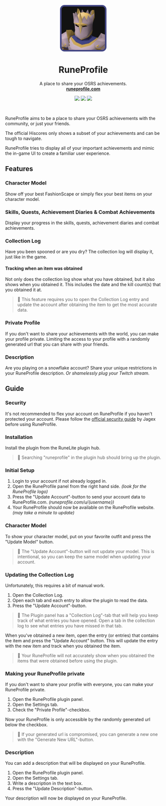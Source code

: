 <p align="center">  
  <a href="https://runeprofile.com">  
      <p align="center">  
        <img src="https://raw.githubusercontent.com/ReinhardtR/runeprofile-plugin/master/icon.png" width="150" height="150" alt="Logo" />  
		</p>  
	</a>  
	<h1 align="center">
    <b>RuneProfile</b>
  </h1>
  <a href="#"></a>  
	<p align="center">  
    A place to share your OSRS achievements.  
    <br />  
    <a href="https://runeprofile.com"><strong>runeprofile.com</strong></a> 
    <p align="center">
      <img src="https://img.shields.io/endpoint?url=https://i.pluginhub.info/shields/installs/plugin/runeprofile" >
      <img src="https://img.shields.io/endpoint?url=https://i.pluginhub.info/shields/rank/plugin/runeprofile">
      <img src="https://img.shields.io/github/license/ReinhardtR/runeprofile-plugin">
    </p>
	</p>
  <br />
</p>

RuneProfile aims to be a place to share your OSRS achievements with the community,
or just your friends.

The official Hiscores only shows a subset of your achievements and can be tough to navigate.

RuneProfile tries to display all of your important achievements and mimic the in-game UI
to create a familiar user experience.

## Features

### Character Model

Show off your best FashionScape or simply flex your best items on your character model.

### Skills, Quests, Achievement Diaries & Combat Achievements

Display your progress in the skills, quests, achievement diaries and combat achievements.

### Collection Log

Have you been spooned or are you dry? The collection log will display it, just like in the game.

#### Tracking when an item was obtained

Not only does the collection log show what you have obtained, but it also shows when you obtained it.
This includes the date and the kill count(s) that you obtained it at.

> 📝 This feature requires you to open the Collection Log entry and update the account after obtaining the item to
> get the most accurate data.

### Private Profile

If you don't want to share your achievements with the world, you can make your profile private.
Limiting the access to your profile with a randomly generated url that you can share with your friends.

### Description

Are you playing on a snowflake account? Share your unique restrictions in your RuneProfile description.
*Or shamelessly plug your Twitch stream.*

## Guide

### Security

It's not recommended to flex your account on RuneProfile if you haven't protected your account. Please follow the
[official security guide](https://www.runescape.com/oldschool/security) by Jagex before using RuneProfile.

### Installation

Install the plugin from the RuneLite plugin hub.

> 📝 Searching "runeprofile" in the plugin hub should bring up the plugin.

### Initial Setup

1. Login to your account if not already logged in.
2. Open the RuneProfile panel from the right hand side. *(look for the RuneProfile logo)*
3. Press the "Update Account"-button to send your account data to RuneProfile.com. *(runeprofile.com/u/{username})*
4. Your RuneProfile should now be available on the RuneProfile website. *(may take a minute to update)*

### Character Model

To show your character model, put on your favorite outfit and press the "Update Model" button.
> 📝 The "Update Account"-button will not update your model. This is intentional, so you can keep the same model when
> updating your account.

### Updating the Collection Log

Unfortunately, this requires a bit of manual work.

1. Open the Collection Log.
2. Open each tab and each entry to allow the plugin to read the data.
3. Press the "Update Account"-button.

> 📝 The Plugin panel has a "Collection Log"-tab that will help you keep track of what entries you have opened.
> Open a tab in the collection log to see what entries you have missed in that tab.

When you've obtained a new item, open the entry (or entries) that contains the item and press the "Update Account"
button. This will update the entry with the new item and track when you obtained the item.

> 📝 Your RuneProfile will not accurately show when you obtained the items that were obtained before using the
> plugin.

### Making your RuneProfile private

If you don't want to share your profile with everyone, you can make your RuneProfile private.

1. Open the RuneProfile plugin panel.
2. Open the Settings tab.
3. Check the "Private Profile"-checkbox.

Now your RuneProfile is only accessible by the randomly generated url below the checkbox.

> 📝 If your generated url is compromised, you can generate a new one with the "Generate New URL"-button.

### Description

You can add a description that will be displayed on your RuneProfile.

1. Open the RuneProfile plugin panel.
2. Open the Settings tab.
3. Write a description in the text box.
4. Press the "Update Description"-button.

Your description will now be displayed on your RuneProfile.